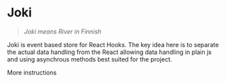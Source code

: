 # Joki 

> *Joki means River in Finnish*

Joki is event based store for React Hooks. The key idea here is to separate the actual data handling from the React allowing data handling in plain js and using asynchrous methods best suited for the project. 

More instructions


